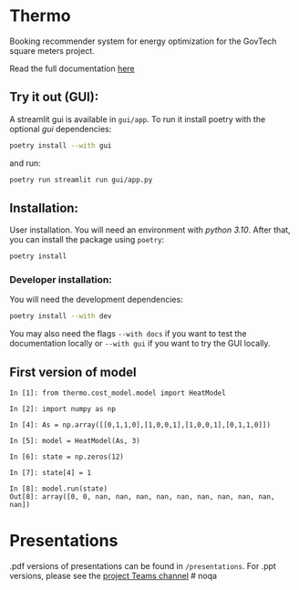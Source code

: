 # Thermo
Booking recommender system for energy optimization for the GovTech square meters project.

Read the full documentation [here](https://NTTDATAInnovation.github.io/thermo/)

## Try it out (GUI):

A streamlit gui is available in `gui/app`. To run it install poetry with the optional *gui* dependencies:
```bash
poetry install --with gui
```

 and run:
 ```bash
 poetry run streamlit run gui/app.py
 ```

## Installation:
User installation. You will need an environment with *python 3.10*. After that, you can
install the package using `poetry`:

```bash
poetry install
```

### Developer installation:
You will need the development dependencies:
```bash
poetry install --with dev
```

You may also need the flags `--with docs` if you want to test the documentation locally or `--with gui` if you want to try the GUI locally.

## First version of model
```ipython
In [1]: from thermo.cost_model.model import HeatModel

In [2]: import numpy as np

In [4]: As = np.array([[0,1,1,0],[1,0,0,1],[1,0,0,1],[0,1,1,0]])

In [5]: model = HeatModel(As, 3)

In [6]: state = np.zeros(12)

In [7]: state[4] = 1

In [8]: model.run(state)
Out[8]: array([0, 0, nan, nan, nan, nan, nan, nan, nan, nan, nan, nan])
```


# Presentations
.pdf versions of presentations can be found in `/presentations`.
For .ppt versions, please see the [project Teams channel](https://itellicloud.sharepoint.com/:p:/r/teams/MSTeams_GovTechProject-INTERNNDBS/Shared%20Documents/INTERN%20NDBS/AI-S3-review.pptx?d=w3f5b518c54504a60bc4061387aa50a81&csf=1&web=1&e=3jwbN3) # noqa

<br>
